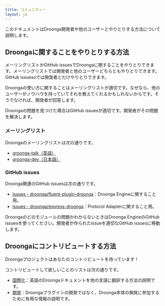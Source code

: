 ```yaml
---
title: コミュニティー
layout: ja
---
```


このドキュメントはDroonga開発者や他のユーザーとやりとりする方法について説明します。

## Droongaに関することをやりとりする方法

メーリングリストかGitHub issuesでDroongaに関することをやりとりできます。メーリングリストでは開発者と他のユーザーどちらともやりとりできます。GitHub issuesoでは開発者とだけやりとりできます。

Droongaの使い方に関することはメーリングリストが適切です。なぜなら、他のユーザーがノウハウを持っていてそれを教えてくれるかもしれないからです。そうでなければ、開発者が回答します。 

Droongaの問題を見つけた場合はGitHub issuesが適切です。開発者がその問題を解決します。

### メーリングリスト

Droongaのメーリングリストは次の通りです。

 * [groonga-talk（英語）](https://lists.sourceforge.net/lists/listinfo/groonga-talk)
 * [groonga-dev（日本語）](http://lists.sourceforge.jp/mailman/listinfo/groonga-dev)

### GitHub issues

Droonga関連のGitHub issuesは次の通りです。

 * [Issues - droonga/fluent-plugin-droonga](https://github.com/droonga/fluent-plugin-droonga/issues)：Droonga Engineに関すること用。
 * [Issues - droonga/express-droonga](https://github.com/droonga/express-droonga/issues)：Protocol Adapterに関すること用。

Droongaのどのモジュールの問題かわからないときはDroonga EngineのGitHub issuesを使ってください。開発者が作られたissueを適切なGitHub issuesに移動します。

## Droongaにコントリビュートする方法

Droongaプロジェクトはあなたのコントリビュートを待っています！

コントリビュートして欲しいことのリストは次の通りです。

 * [国際化](i18n/)：英語のDroongaドキュメントを他の言語に翻訳する方法の説明です。
 * [開発](development/)：Droongaプラグインの開発ではなく、Droonga本体の開発に参加するために有用な情報の説明です。

